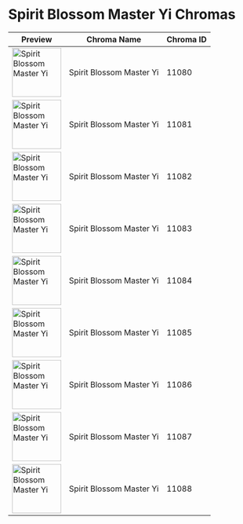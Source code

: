 # Spirit Blossom Master Yi Chromas

| Preview | Chroma Name | Chroma ID |
|---|---|---|
| <img src='https://raw.communitydragon.org/latest/plugins/rcp-be-lol-game-data/global/default/v1/champion-chroma-images/11/11080.png' alt='Spirit Blossom Master Yi' width='100'> | Spirit Blossom Master Yi | 11080 |
| <img src='https://raw.communitydragon.org/latest/plugins/rcp-be-lol-game-data/global/default/v1/champion-chroma-images/11/11081.png' alt='Spirit Blossom Master Yi' width='100'> | Spirit Blossom Master Yi | 11081 |
| <img src='https://raw.communitydragon.org/latest/plugins/rcp-be-lol-game-data/global/default/v1/champion-chroma-images/11/11082.png' alt='Spirit Blossom Master Yi' width='100'> | Spirit Blossom Master Yi | 11082 |
| <img src='https://raw.communitydragon.org/latest/plugins/rcp-be-lol-game-data/global/default/v1/champion-chroma-images/11/11083.png' alt='Spirit Blossom Master Yi' width='100'> | Spirit Blossom Master Yi | 11083 |
| <img src='https://raw.communitydragon.org/latest/plugins/rcp-be-lol-game-data/global/default/v1/champion-chroma-images/11/11084.png' alt='Spirit Blossom Master Yi' width='100'> | Spirit Blossom Master Yi | 11084 |
| <img src='https://raw.communitydragon.org/latest/plugins/rcp-be-lol-game-data/global/default/v1/champion-chroma-images/11/11085.png' alt='Spirit Blossom Master Yi' width='100'> | Spirit Blossom Master Yi | 11085 |
| <img src='https://raw.communitydragon.org/latest/plugins/rcp-be-lol-game-data/global/default/v1/champion-chroma-images/11/11086.png' alt='Spirit Blossom Master Yi' width='100'> | Spirit Blossom Master Yi | 11086 |
| <img src='https://raw.communitydragon.org/latest/plugins/rcp-be-lol-game-data/global/default/v1/champion-chroma-images/11/11087.png' alt='Spirit Blossom Master Yi' width='100'> | Spirit Blossom Master Yi | 11087 |
| <img src='https://raw.communitydragon.org/latest/plugins/rcp-be-lol-game-data/global/default/v1/champion-chroma-images/11/11088.png' alt='Spirit Blossom Master Yi' width='100'> | Spirit Blossom Master Yi | 11088 |
